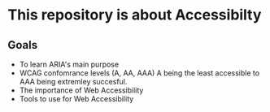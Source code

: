 # This repository is about Accessibilty
## Goals
- To learn ARIA's main purpose
- WCAG confomrance levels (A, AA, AAA)
A being the least accessible to AAA being extremley succesful.
- The importance of Web Accessibility
- Tools to use for Web Accessibility
